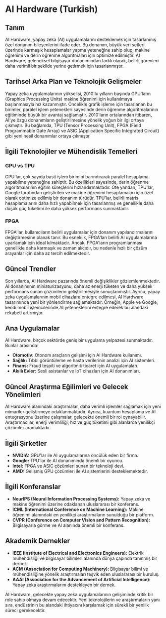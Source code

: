 # AI Hardware (Turkish)

## Tanım

AI Hardware, yapay zeka (AI) uygulamalarını desteklemek için tasarlanmış özel donanım bileşenlerini ifade eder. Bu donanım, büyük veri setleri üzerinde karmaşık hesaplamalar yapma yeteneğine sahip olup, makine öğrenimi ve derin öğrenme algoritmaları için optimize edilmiştir. AI Hardware, geleneksel bilgisayar donanımından farklı olarak, belirli görevleri daha verimli bir şekilde yerine getirmek için tasarlanmıştır.

## Tarihsel Arka Plan ve Teknolojik Gelişmeler

Yapay zeka uygulamalarının yükselişi, 2010'lu yılların başında GPU'ların (Graphics Processing Units) makine öğrenimi için kullanılmaya başlanmasıyla hız kazanmıştır. Öncelikle grafik işleme için tasarlanan bu birimler, paralel işlem yetenekleri sayesinde derin öğrenme algoritmalarının eğitiminde büyük bir avantaj sağlamıştır. 2010'ların ortalarından itibaren, AI'ye özgü donanımların geliştirilmesine yönelik yoğun bir ilgi ortaya çıkmıştır. Bu bağlamda, TPU (Tensor Processing Unit), FPGA (Field Programmable Gate Array) ve ASIC (Application Specific Integrated Circuit) gibi yeni nesil donanımlar ortaya çıkmıştır.

## İlgili Teknolojiler ve Mühendislik Temelleri

### GPU vs TPU

GPU'lar, çok sayıda basit işlem birimini barındırarak paralel hesaplama yapabilme yeteneğine sahiptir. Bu özellikleri sayesinde, derin öğrenme algoritmalarının eğitim süreçlerini hızlandırmaktadır. Öte yandan, TPU'lar, Google tarafından geliştirilen ve makine öğrenimi hesaplamaları için özel olarak optimize edilmiş bir donanım türüdür. TPU'lar, belirli matris hesaplamalarını daha hızlı yapabilmek için tasarlanmış ve genellikle daha düşük güç tüketimi ile daha yüksek performans sunmaktadır.

### FPGA

FPGA'lar, kullanıcıların belirli uygulamalar için donanım yapılandırmalarını değiştirmesine olanak tanır. Bu esneklik, FPGA'ları belirli AI uygulamalarına uyarlamak için ideal kılmaktadır. Ancak, FPGA'ların programlanması genellikle daha karmaşık ve zaman alıcıdır, bu nedenle hızlı bir çözüm arayanlar için daha az tercih edilmektedir.

## Güncel Trendler

Son yıllarda, AI Hardware pazarında önemli değişiklikler gözlemlenmektedir. AI donanımının miniaturizasyonu, daha az enerji tüketen ve daha yüksek performans sunan çözümlerin geliştirilmesiyle sonuçlanmıştır. Ayrıca, yapay zeka uygulamalarının mobil cihazlara entegre edilmesi, AI Hardware tasarımında yeni bir yönlendirme sağlamaktadır. Örneğin, Apple ve Google, kendi mobil işlemcilerinde AI yeteneklerini entegre ederek bu alandaki rekabeti artırmıştır.

## Ana Uygulamalar

AI Hardware, birçok sektörde geniş bir uygulama yelpazesi sunmaktadır. Bunlar arasında:

- **Otomotiv:** Otonom araçların gelişimi için AI Hardware kullanımı.
- **Sağlık:** Tıbbi görüntüleme ve hasta verilerinin analizi için AI sistemleri.
- **Finans:** Fraud tespiti ve algoritmik ticaret için AI uygulamaları.
- **Akıllı Evler:** Sesli asistanlar ve IoT cihazları için AI donanımları.

## Güncel Araştırma Eğilimleri ve Gelecek Yönelimleri

AI Hardware alanındaki araştırmalar, daha verimli işlemler sağlamak için yeni mimariler geliştirmeye odaklanmaktadır. Ayrıca, kuantum hesaplama ve AI entegrasyonu üzerine çalışmalar, gelecekte önemli bir rol oynayabilir. Araştırmacılar, enerji verimliliği, hız ve güç tüketimi gibi alanlarda yenilikçi çözümler aramaktadır.

## İlgili Şirketler

- **NVIDIA:** GPU'lar ile AI uygulamalarına öncülük eden bir firma.
- **Google:** TPU'lar ile AI donanımında önemli bir oyuncu.
- **Intel:** FPGA ve ASIC çözümleri sunan bir teknoloji devi.
- **AMD:** Gelişmiş GPU çözümleri ile AI sistemlerini desteklemektedir.

## İlgili Konferanslar

- **NeurIPS (Neural Information Processing Systems):** Yapay zeka ve makine öğrenimi üzerine odaklanan uluslararası bir konferans.
- **ICML (International Conference on Machine Learning):** Makine öğrenimi alanındaki en yenilikçi araştırmaların sunulduğu bir platform.
- **CVPR (Conference on Computer Vision and Pattern Recognition):** Bilgisayarla görme ve AI alanında önemli bir konferans.

## Akademik Dernekler

- **IEEE (Institute of Electrical and Electronics Engineers):** Elektrik mühendisliği ve bilgisayar bilimleri alanında dünya çapında tanınmış bir dernek.
- **ACM (Association for Computing Machinery):** Bilgisayar bilimi ve mühendisliğine yönelik araştırmaları teşvik eden uluslararası bir kuruluş.
- **AAAI (Association for the Advancement of Artificial Intelligence):** Yapay zeka araştırmalarını destekleyen bir dernek.

AI Hardware, gelecekte yapay zeka uygulamalarının gelişiminde kritik bir role sahip olmaya devam edecektir. Yeni teknolojilerin ve araştırmaların yanı sıra, endüstrinin bu alandaki ihtiyacını karşılamak için sürekli bir yenilik süreci gerekecektir.